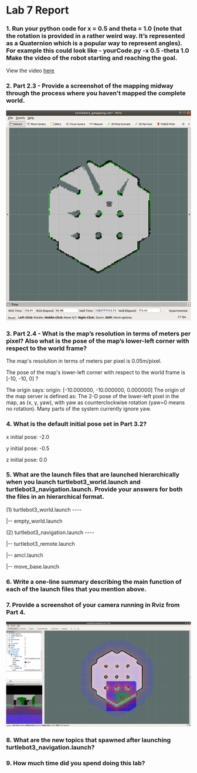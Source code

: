 # Lab 7 Report #

###  1. Run your python code for x = 0.5 and theta = 1.0 (note that the rotation is provided in a rather weird way. It’s represented as a Quaternion which is a popular way to represent angles). For example this could look like - yourCode.py -x 0.5 -theta 1.0 Make the video of the robot starting and reaching the goal. ###
View the video [here](https://drive.google.com/file/d/19yhrfMNlGB2-_q3Gm7kUTO1Je-MWaAnM/view?usp=sharing)

### 2. Part 2.3 - Provide a screenshot of the mapping midway through the process where you haven't mapped the complete world. ###
![alt text](https://raw.githubusercontent.com/medo5682/Robotics/master/lab_7/partwaythroughmapmaking.png)

### 3. Part 2.4 - What is the map’s resolution in terms of meters per pixel? Also what is the pose of the map’s lower-left corner with respect to the world frame? ###
The map's resolution in terms of meters per pixel is 0.05m/pixel. 

The pose of the map's lower-left corner with respect to the world frame is [-10, -10, 0] ?


The origin says: origin: [-10.000000, -10.000000, 0.000000] The origin of the map server is defined as: The 2-D pose of the lower-left pixel in the map, as (x, y, yaw), with yaw as counterclockwise rotation (yaw=0 means no rotation). Many parts of the system currently ignore yaw.  


### 4. What is the default initial pose set in Part 3.2? ###
x initial pose: -2.0

y initial pose: -0.5

z initial pose: 0.0

### 5. What are the launch files that are launched hierarchically when you launch turtlebot3_world.launch and turtlebot3_navigation.launch. Provide your answers for both the files in an hierarchical format. ###

(1) turtlebot3_world.launch ----  

 |-- empty_world.launch 

(2) turtlebot3_navigation.launch ---- 

 |-- turtlebot3_remote.launch 
 
 |-- amcl.launch 
 
 |-- move_base.launch
 

 
 
### 6. Write a one-line summary describing the main function of each of the launch files that you mention above. ###
### 7. Provide a screenshot of your camera running in Rviz from Part 4. ###

![alt text](https://raw.githubusercontent.com/medo5682/Robotics/master/lab_7/camera_rviz.png)


### 8. What are the new topics that spawned after launching turtlebot3_navigation.launch? ###
### 9. How much time did you spend doing this lab? ###
